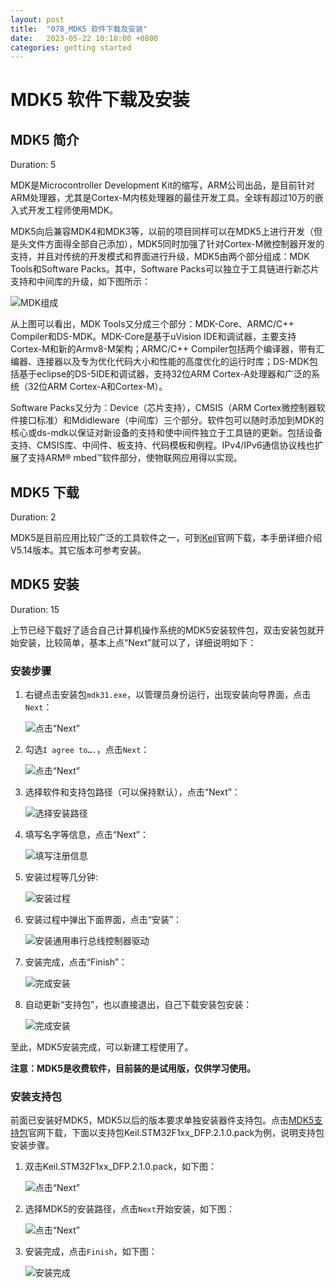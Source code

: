 ```yaml
---
layout: post
title:  "078_MDK5 软件下载及安装"
date:   2023-05-22 10:18:00 +0800
categories: getting started
---
```


# MDK5 软件下载及安装
<!-- ------------------------ -->
## MDK5 简介
Duration: 5

MDK是Microcontroller Development Kit的缩写，ARM公司出品，是目前针对ARM处理器，尤其是Cortex-M内核处理器的最佳开发工具。全球有超过10万的嵌入式开发工程师使用MDK。

MDK5向后兼容MDK4和MDK3等，以前的项目同样可以在MDK5上进行开发（但是头文件方面得全部自己添加），MDK5同时加强了针对Cortex-M微控制器开发的支持，并且对传统的开发模式和界面进行升级，MDK5由两个部分组成：MDK Tools和Software Packs。其中，Software Packs可以独立于工具链进行新芯片支持和中间库的升级，如下图所示：

![MDK组成](/assets/Keil/1.png)

从上图可以看出，MDK Tools又分成三个部分：MDK-Core、ARMC/C++ Compiler和DS-MDK。MDK-Core是基于uVision IDE和调试器，主要支持Cortex-M和新的Armv8-M架构；ARMC/C++ Compiler包括两个编译器，带有汇编器、连接器以及专为优化代码大小和性能的高度优化的运行时库；DS-MDK包括基于eclipse的DS-5IDE和调试器，支持32位ARM Cortex-A处理器和广泛的系统（32位ARM Cortex-A和Cortex-M）。

Software Packs又分为：Device（芯片支持），CMSIS（ARM Cortex微控制器软件接口标准）和Mdidleware（中间库）三个部分。软件包可以随时添加到MDK的核心或ds-mdk以保证对新设备的支持和使中间件独立于工具链的更新。包括设备支持、CMSIS库、中间件、板支持、代码模板和例程。IPv4/IPv6通信协议栈也扩展了支持ARM® mbed™软件部分，使物联网应用得以实现。
<!-- ------------------------ -->
## MDK5 下载
Duration: 2

MDK5是目前应用比较广泛的工具软件之一，可到[Keil](https://www.keil.com/download/product/)官网下载，本手册详细介绍V5.14版本。其它版本可参考安装。

<!-- ------------------------ -->
## MDK5 安装
Duration: 15

上节已经下载好了适合自己计算机操作系统的MDK5安装软件包，双击安装包就开始安装，比较简单，基本上点“Next”就可以了，详细说明如下：

### 安装步骤

1. 右键点击安装包`mdk31.exe`，以管理员身份运行，出现安装向导界面，点击`Next`：

    ![点击“Next”](/assets/Keil/2.jpg)

2. 勾选`I agree to….`，点击`Next`：

    ![点击“Next”](/assets/Keil/3.jpg)

3. 选择软件和支持包路径（可以保持默认），点击“Next”：

    ![选择安装路径](/assets/Keil/4.jpg)

4. 填写名字等信息，点击“Next”：

    ![填写注册信息](/assets/Keil/5.jpg)

5. 安装过程等几分钟:

    ![安装过程](/assets/Keil/6.png)

6. 安装过程中弹出下面界面，点击“安装”：

    ![安装通用串行总线控制器驱动](/assets/Keil/7.jpg)

7. 安装完成，点击“Finish”：

    ![完成安装](/assets/Keil/8.jpg)

8. 自动更新“支持包”，也以直接退出，自己下载安装包安装：

    ![完成安装](/assets/Keil/9.jpg)

至此，MDK5安装完成，可以新建工程使用了。 

**注意：MDK5是收费软件，目前装的是试用版，仅供学习使用。**

### 安装支持包

前面已安装好MDK5，MDK5以后的版本要求单独安装器件支持包。点击[MDK5支持包](https://www.keil.com/dd2/pack)官网下载，下面以支持包Keil.STM32F1xx_DFP.2.1.0.pack为例，说明支持包安装步骤。

1. 双击Keil.STM32F1xx_DFP.2.1.0.pack，如下图：

    ![点击“Next”](/assets/Keil/10.jpg)

2. 选择MDK5的安装路径，点击`Next`开始安装，如下图：

    ![点击“Next”](/assets/Keil/10.jpg)

3. 安装完成，点击`Finish`，如下图：

    ![安装完成](/assets/Keil/12.png)
